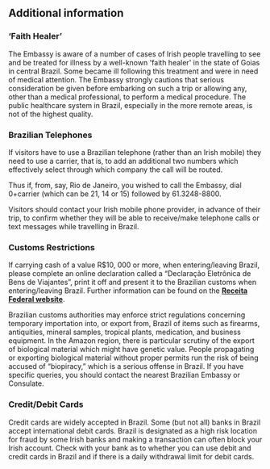 ## Additional information

### **‘Faith Healer’**

The Embassy is aware of a number of cases of Irish people travelling to see and be treated for illness by a well-known 'faith healer' in the state of Goias in central Brazil. Some became ill following this treatment and were in need of medical attention. The Embassy strongly cautions that serious consideration be given before embarking on such a trip or allowing any, other than a medical professional, to perform a medical procedure. The public healthcare system in Brazil, especially in the more remote areas, is not of the highest quality.

### **Brazilian Telephones**

If visitors have to use a Brazilian telephone (rather than an Irish mobile) they need to use a carrier, that is, to add an additional two numbers which effectively select through which company the call will be routed.

Thus if, from, say, Rio de Janeiro, you wished to call the Embassy, dial 0+carrier (which can be 21, 14 or 15) followed by 61.3248-8800.

Visitors should contact your Irish mobile phone provider, in advance of their trip, to confirm whether they will be able to receive/make telephone calls or text messages while travelling in Brazil.

### **Customs Restrictions**

If carrying cash of a value R$10, 000 or more, when entering/leaving Brazil, please complete an online declaration called a “Declaração Eletrônica de Bens de Viajantes”, print it off and present it to the Brazilian customs when entering/leaving Brazil. Further information can be found on the [**Receita Federal website**](https://idg.receita.fazenda.gov.br/orientacao/aduaneira/viagens-internacionais/guia-do-viajante).

Brazilian customs authorities may enforce strict regulations concerning temporary importation into, or export from, Brazil of items such as firearms, antiquities, mineral samples, tropical plants, medication, and business equipment. In the Amazon region, there is particular scrutiny of the export of biological material which might have genetic value. People propagating or exporting biological material without proper permits run the risk of being accused of “biopiracy,” which is a serious offense in Brazil. If you have specific queries, you should contact the nearest Brazilian Embassy or Consulate.

### **Credit/Debit Cards**

Credit cards are widely accepted in Brazil. Some (but not all) banks in Brazil accept international debit cards. Brazil is designated as a high risk location for fraud by some Irish banks and making a transaction can often block your Irish account. Check with your bank as to whether you can use debit and credit cards in Brazil and if there is a daily withdrawal limit for debit cards.